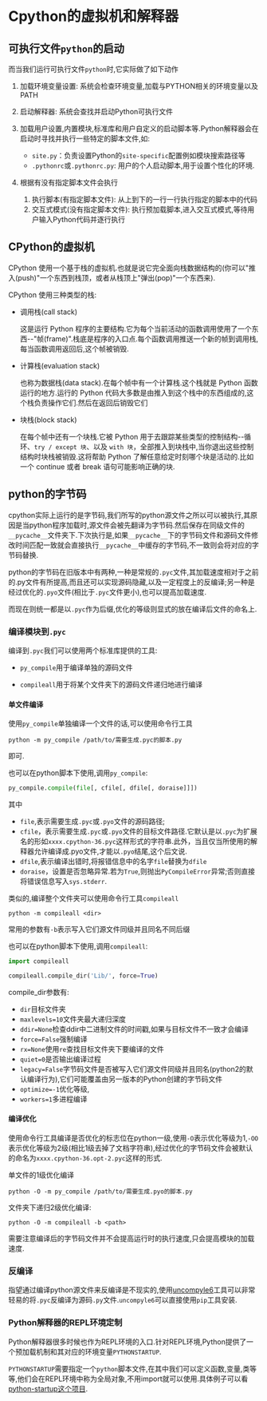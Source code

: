 # Cpython的虚拟机和解释器


## 可执行文件`python`的启动

而当我们运行可执行文件`python`时,它实际做了如下动作

1. 加载环境变量设置: 系统会检查环境变量,加载与PYTHON相关的环境变量以及PATH
2. 启动解释器: 系统会查找并启动Python可执行文件
3. 加载用户设置,内置模块,标准库和用户自定义的启动脚本等.Python解释器会在启动时寻找并执行一些特定的脚本文件,如:
    + `site.py`：负责设置Python的`site-specific`配置例如模块搜索路径等
    + `.pythonrc`或`.pythonrc.py`: 用户的个人启动脚本,用于设置个性化的环境.

4. 根据有没有指定脚本文件会执行
    1. 执行脚本(有指定脚本文件): 从上到下的一行一行执行指定的脚本中的代码
    2. 交互式模式(没有指定脚本文件): 执行预加载脚本,进入交互式模式,等待用户输入Python代码并逐行执行

## CPython的虚拟机

CPython 使用一个基于栈的虚拟机.也就是说它完全面向栈数据结构的(你可以"推入(push)"一个东西到栈顶，或者从栈顶上"弹出(pop)"一个东西来).

CPython 使用三种类型的栈:

+ 调用栈(call stack)

    这是运行 Python 程序的主要结构.它为每个当前活动的函数调用使用了一个东西--"帧(frame)".栈底是程序的入口点.每个函数调用推送一个新的帧到调用栈,每当函数调用返回后,这个帧被销毁.

+ 计算栈(evaluation stack)

    也称为数据栈(data stack).在每个帧中有一个计算栈.这个栈就是 Python 函数运行的地方.运行的 Python 代码大多数是由推入到这个栈中的东西组成的,这个栈负责操作它们.然后在返回后销毁它们

+ 块栈(block stack)

    在每个帧中还有一个块栈.它被 Python 用于去跟踪某些类型的控制结构--循环、`try / except 块`、以及 `with 块`，全部推入到块栈中,当你退出这些控制结构时块栈被销毁.这将帮助 Python 了解任意给定时刻哪个块是活动的.比如一个 continue 或者 break 语句可能影响正确的块.

## python的字节码

cpython实际上运行的是字节码,我们所写的python源文件之所以可以被执行,其原因是当python程序加载时,源文件会被先翻译为字节码.然后保存在同级文件的`__pycache__`文件夹下.下次执行是,如果`__pycache__`下的字节码文件和源码文件修改时间匹配一致就会直接执行`__pycache__`中缓存的字节码,不一致则会将对应的字节码替换.

python的字节码在旧版本中有两种,一种是常规的`.pyc`文件,其加载速度相对于之前的.py文件有所提高,而且还可以实现源码隐藏,以及一定程度上的反编译;另一种是经过优化的`.pyo`文件(相比于`.pyc`文件更小),也可以提高加载速度.

而现在则统一都是以`.pyc`作为后缀,优化的等级则显式的放在编译后文件的命名上.

### 编译模块到`.pyc`

编译到`.pyc`我们可以使用两个标准库提供的工具:

+ `py_compile`用于编译单独的源码文件

+ `compileall`用于将某个文件夹下的源码文件递归地进行编译

#### **单文件编译**

使用`py_compile`单独编译一个文件的话,可以使用命令行工具

```shell
python -m py_compile /path/to/需要生成.pyc的脚本.py
```

即可.

也可以在python脚本下使用,调用`py_compile`:

```python
py_compile.compile(file[, cfile[, dfile[, doraise]]])
```

其中

+ `file`,表示需要生成`.pyc`或`.pyo`文件的源码路径;
+ `cfile`，表示需要生成`.pyc`或`.pyo`文件的目标文件路径.它默认是以`.pyc`为扩展名的形如`xxxx.cpython-36.pyc`这样形式的字符串.此外，当且仅当所使用的解释器允许编译成.pyo文件,才能以`.pyo`结尾,这个后文说.
+ `dfile`,表示编译出错时,将报错信息中的名字`file`替换为`dfile`
+ `doraise`，设置是否忽略异常.若为`True`,则抛出`PyCompileError`异常;否则直接将错误信息写入`sys.stderr`.

类似的,编译整个文件夹可以使用命令行工具`compileall`

```shell
python -m compileall <dir>
```

常用的参数有`-b`表示写入它们源文件同级并且同名不同后缀

也可以在python脚本下使用,调用`compileall`:

```python
import compileall

compileall.compile_dir('Lib/', force=True)
```

compile_dir参数有:

+ `dir`目标文件夹
+ `maxlevels=10`文件夹最大递归深度
+ `ddir=None`检查ddir中二进制文件的时间戳,如果与目标文件不一致才会编译
+ `force=False`强制编译
+ `rx=None`使用`re`查找目标文件夹下要编译的文件
+ `quiet=0`是否输出编译过程
+ `legacy=False`字节码文件是否被写入它们源文件同级并且同名(python2的默认编译行为),它们可能覆盖由另一版本的Python创建的字节码文件
+ `optimize=-1`优化等级,
+ `workers=1`多进程编译

#### **编译优化**

使用命令行工具编译是否优化的标志位在python一级,使用`-O`表示优化等级为1,`-OO`表示优化等级为2级(相比1级去掉了文档字符串),经过优化的字节码文件会被默认的命名为`xxxx.cpython-36.opt-2.pyc`这样的形式.

单文件的1级优化编译

```shell
python -O -m py_compile /path/to/需要生成.pyo的脚本.py
```

文件夹下递归2级优化编译:

```shell
python -O -m compileall -b <path>
```

需要注意编译后的字节码文件并不会提高运行时的执行速度,只会提高模块的加载速度.

### 反编译

指望通过编译python源文件来反编译是不现实的,使用[uncompyle6](https://github.com/rocky/python-uncompyle6)工具可以非常轻易的将`.pyc`反编译为源码`.py`文件.`uncompyle6`可以直接使用`pip`工具安装.

### Python解释器的REPL环境定制

Python解释器很多时候也作为REPL环境的入口.针对REPL环境,Python提供了一个预加载机制和其对应的环境变量`PYTHONSTARTUP`.

`PYTHONSTARTUP`需要指定一个`python`脚本文件,在其中我们可以定义函数,变量,类等等,他们会在REPL环境中称为全局对象,不用import就可以使用.具体例子可以看[python-startup这个项目](https://github.com/jezdez/python-startup/blob/master/startup.py).